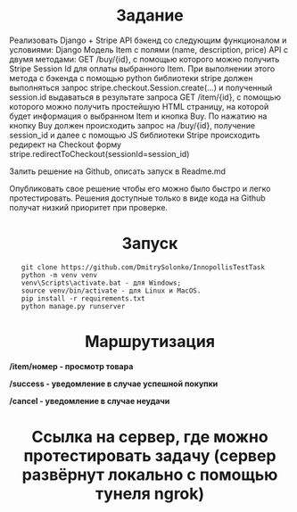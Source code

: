 <h1 align="center">Задание </h1>



Реализовать Django + Stripe API бэкенд со следующим функционалом и условиями:
Django Модель Item с полями (name, description, price) 
API с двумя методами:
GET /buy/{id}, c помощью которого можно получить Stripe Session Id для оплаты выбранного Item. При выполнении этого метода c бэкенда с помощью python библиотеки stripe должен выполняться запрос stripe.checkout.Session.create(...) и полученный session.id выдаваться в результате запроса
GET /item/{id}, c помощью которого можно получить простейшую HTML страницу, на которой будет информация о выбранном Item и кнопка Buy. По нажатию на кнопку Buy должен происходить запрос на /buy/{id}, получение session_id и далее  с помощью JS библиотеки Stripe происходить редирект на Checkout форму stripe.redirectToCheckout(sessionId=session_id)

Залить решение на Github, описать запуск в Readme.md

Опубликовать свое решение чтобы его можно было быстро и легко протестировать. Решения доступные только в виде кода на Github получат низкий приоритет при проверке.


<h1 align="center">Запуск </h1>


``` [python]
   git clone https://github.com/DmitrySolonko/InnopollisTestTask 
   python -m venv venv
   venv\Scripts\activate.bat - для Windows;
   source venv/bin/activate - для Linux и MacOS.
   pip install -r requirements.txt
   python manage.py runserver
```

<h1 align="center">Маршрутизация</h1>

<b>/item/номер - просмотр товара </b>

<b>/success - уведомление в случае успешной покупки </b>

<b>/cancel - уведомление в случае неудачи</b>


<h1 align="center">Ссылка на сервер, где можно протестировать задачу (сервер развёрнут локально с помощью тунеля ngrok)</h1>

<h4> </h4>
